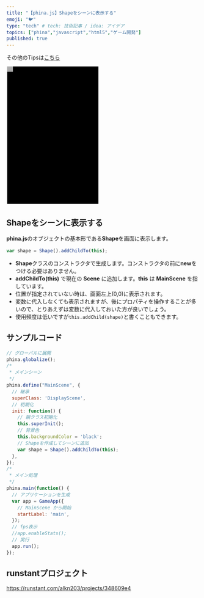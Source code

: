 ```yaml
---
title: "【phina.js】Shapeをシーンに表示する"
emoji: "🐦"
type: "tech" # tech: 技術記事 / idea: アイデア
topics: ["phina","javascript","html5","ゲーム開発"]
published: true
---
```


その他のTipsは[こちら]()

![add-shape](/images/add-shape.png)

## Shapeをシーンに表示する
**phina.js**のオブジェクトの基本形である**Shape**を画面に表示します。

```js
var shape = Shape().addChildTo(this);
```

* **Shape**クラスのコンストラクタで生成します。コンストラクタの前に**new**をつける必要はありません。
* **addChildTo(this)** で現在の **Scene** に追加します。**this** は **MainScene** を指しています。
* 位置が指定されていない時は、画面左上(0,0)に表示されます。
* 変数に代入しなくても表示されますが、後にプロパティを操作することが多いので、とりあえずは変数に代入しておいた方が良いでしょう。
* 使用頻度は低いですが```this.addChild(shape)```と書くこともできます。

## サンプルコード
```js
// グローバルに展開
phina.globalize();
/*
 * メインシーン
 */
phina.define("MainScene", {
  // 継承
  superClass: 'DisplayScene',
  // 初期化
  init: function() {
    // 親クラス初期化
    this.superInit();
    // 背景色
    this.backgroundColor = 'black';
    // Shapeを作成してシーンに追加
    var shape = Shape().addChildTo(this);
  },
});
/*
 * メイン処理
 */
phina.main(function() {
  // アプリケーションを生成
  var app = GameApp({
    // MainScene から開始
    startLabel: 'main',
  });
  // fps表示
  //app.enableStats();
  // 実行
  app.run();
});
```

## runstantプロジェクト
https://runstant.com/alkn203/projects/348609e4